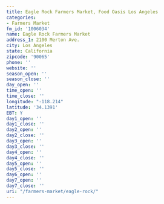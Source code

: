 ```yaml
---
title: Eagle Rock Farmers Market, Food Oasis Los Angeles
categories:
- Farmers Market
fm_id: '1006034'
name: Eagle Rock Farmers Market
address_1: 2100 Merton Ave.
city: Los Angeles
state: California
zipcode: '90065'
phone: ''
website: ''
season_open: ''
season_close: ''
day_open: ''
time_open: ''
time_close: ''
longitude: "-118.214"
latitude: '34.1391'
EBT: Y
day1_open: ''
day1_close: ''
day2_open: ''
day2_close: ''
day3_open: ''
day3_close: ''
day4_open: ''
day4_close: ''
day5_open: ''
day5_close: ''
day6_open: ''
day7_open: ''
day7_close: ''
uri: "/farmers-market/eagle-rock/"
---
```


